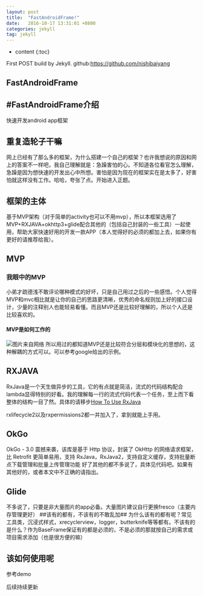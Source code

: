 ```yaml
---
layout: post
title:  "FastAndroidFrame!"
date:   2016-10-17 13:31:01 +0800
categories: jekyll
tag: jekyll
---
```


* content
{:toc}


First POST build by Jekyll.
github:https://github.com/nishibaiyang


FastAndroidFrame
------------------------

#FastAndroidFrame介绍
---
快速开发android app框架
## 重复造轮子干嘛 ##
网上已经有了那么多的框架，为什么搭建一个自己的框架？也许我想说的原因和网上的答案不一样吧，我自己理解就是：急躁害怕的心。不知道各位看官怎么理解，急躁是因为想快速的开发出心中所想。害怕是因为现在的框架实在是太多了，好害怕就这样没有工作。哈哈，夸张了点。开始进入正题。
## 框架的主体 ##
基于MVP架构（对于简单的activity也可以不用mvp），所以本框架选用了MVP+RXJAVA+okhttp3+glide配合其他的（包括自己封装的一些工具）一起使用，帮助大家快速好用的开发一款APP（本人觉得好的必须的都加上去，如果你有更好的请推荐给我）。
## MVP ##
### 我眼中的MVP ###
小弟才疏德浅不敢评论哪种模式的好坏，只是自己用过之后的一些感悟。个人觉得MVP和mvc相比就是让你的自己的思路更清晰，优秀的命名规则加上好的接口设计，少量的注释别人也能轻易看懂。而且MVP还是比较好理解的，所以个人还是比较喜欢的。
#### MVP是如何工作的 ####
![图片来自网络](http://img.blog.csdn.net/20150622212916054)
所以用过的都知道MVP还是比较符合分层和模块化的思想的，这种解耦的方式可以。可以参考google给出的示例。
## RXJAVA ##
RxJava是一个天生做异步的工具，它的有点就是简洁，流式的代码结构配合lambda显得特别的好看。我的理解每一行的流式代码代表一个任务，至上而下看整体的结构一目了然。具体的请移步[How To Use RxJava](https://github.com/ReactiveX/RxJava/wiki/How-To-Use-RxJava)

rxlifecycle2以及rxpermissions2都一并加入了，拿到就能上手用。
## OkGo ##
OkGo - 3.0 震撼来袭，该库是基于 Http 协议，封装了 OkHttp 的网络请求框架，比 Retrofit 更简单易用，支持 RxJava，RxJava2，支持自定义缓存，支持批量断点下载管理和批量上传管理功能
好了其他的都不多说了，具体见代码吧。如果有其他好的，或者本文中不正确的请指出。
## Glide ##
不多说了，只要是非大量图片的app必备。大量图片建议自行更换fresco（主要内存管理更好）
##该有的都有，不该有的不敢乱加##
为什么该有的都有呢？常见工具类，沉浸式样式，xrecyclerview，logger，butterknife等等都有。不该有的是什么？作为BaseFrame保证有的都是必须的，不是必须的那就按自己的需求或项目需求添加（也是很方便的嘛）
## 该如何使用呢 ##
参考demo

后续持续更新


[jekyll]:      http://jekyllrb.com
[jekyll-gh]:   https://github.com/jekyll/jekyll
[jekyll-help]: https://github.com/jekyll/jekyll-help
